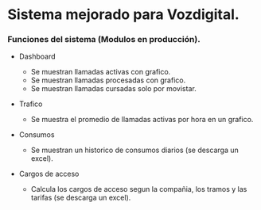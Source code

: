 # Sistema mejorado para Vozdigital.

### Funciones del sistema (Modulos en producción).

* Dashboard
    * Se muestran llamadas activas con grafico.
    * Se muestran llamadas procesadas con grafico.
    * Se muestran llamadas cursadas solo por movistar.
    
* Trafico
    * Se muestra el promedio de llamadas activas por hora en un grafico.

* Consumos
    * Se muestran un historico de consumos diarios (se descarga un excel).
    
* Cargos de acceso
    * Calcula los cargos de acceso segun la compañia, los tramos y las tarifas (se descarga un excel).
